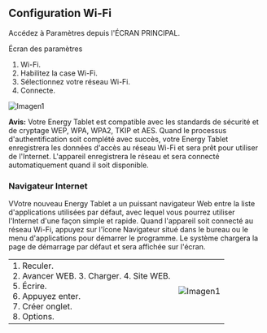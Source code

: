 ## Configuration Wi-Fi

Accédez à Paramètres depuis l'ÉCRAN PRINCIPAL.

Écran des paramètres

1.	Wi-Fi.
2.	Habilitez la case Wi-Fi.
3.	Sélectionnez votre réseau Wi-Fi.
4.	Connecte.

![Imagen1](http://static.energysistem.com/images/manuals/39530/537082c35c33b.jpg)

**Avis:** Votre Energy Tablet est compatible avec les standards de sécurité et de cryptage WEP, WPA, WPA2, TKIP et
AES. Quand le processus d'authentification soit complété avec succès, votre Energy Tablet enregistrera les données
d'accès au réseau Wi-Fi et sera prêt pour utiliser de l'Internet. L'appareil enregistrera le réseau et sera
connecté automatiquement quand il soit disponible.


### Navigateur Internet
VVotre nouveau Energy Tablet a un puissant navigateur Web entre la liste d'applications utilisées par défaut, avec lequel vous pourrez utiliser l'Internet d'une façon simple et rapide.
Quand l'appareil soit connecté au réseau Wi-Fi, appuyez sur l'îcone Navigateur situé dans le bureau ou le menu d'applications pour démarrer le programme. Le système chargera la page de démarrage par défaut et sera affichée sur l'écran.

|  |  |
|:-------|:-------|
|1.	Reculer.<br> 2.	Avancer WEB. 3. Charger. 4. Site WEB.<br> 5.	Écrire.<br> 6.	Appuyez enter.<br> 7.	Créer onglet.<br> 8.	Options.<br> |![Imagen1](http://static.energysistem.com/images/manuals/39530/53708384daf5e.jpg)|
